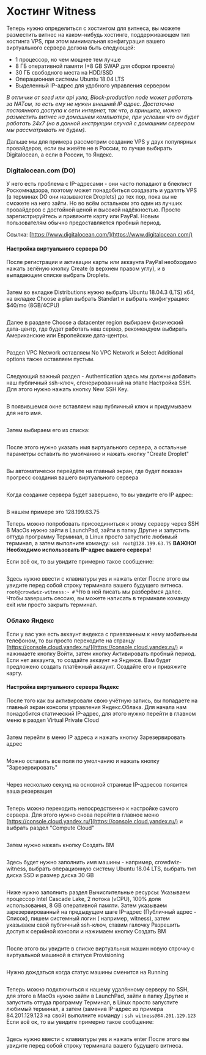 # Хостинг Witness

Теперь нужно определиться с хостингом для витнеса, вы можете разместить витнес на каком-нибудь хостинге, поддерживающем тип хостинга VPS, при этом минимальная конфигурация вашего виртуального сервера должна быть следующей:

* 1 процессор, но чем мощнее тем лучше
* 8 ГБ оперативной памяти (+8 GB SWAP для сборки проекта)
* 30 ГБ свободного места на HDD/SSD
* Операционная системы Ubuntu 18.04 LTS
* Выделенный IP-адрес для удобного управления сервером

_В отличии от seed или api узла, Block-production node может работать за NATом, то есть ему не нужен внешний IP адрес. Достаточно постоянного доступа к сети интернет, так что, в принципе, можно разместить витнес на домашнем компьютере, при условии что он будет работать 24х7 (но в данной инструкции случай с домашним сервером мы рассматривать не будем)._

Дальше мы для примера рассмотрим создание VPS у двух популярных провайдеров, если вы живёте не в России, то лучше выбирать Digitalocean, а если в России, то Яндекс.

### Digitalocean.com (DO)

У него есть проблема с IP-адресами - они часто попадают в блеклист Роскомнадзора, поэтому может понадобиться создавать и удалять VPS (в терминах DO они называются Droplets) до тех пор, пока вы не сможете на него зайти. Но во всём остальном это один из лучших провайдеров с достойной ценой и высокой надёжностью. Просто зарегистрируйтесь и привяжите карту или PayPal. Новым пользователям обычно предоставляется пробный период.

Ссылка: [https://www.digitalocean.com/](https://www.digitalocean.com/)

#### Настройка виртуального сервера DO

После регистрации и активации карты или аккаунта PayPal необходимо нажать зелёную кнопку Create (в верхнем правом углу), и в выпадающем списке выбрать Droplets.

<figure><img src="../.gitbook/assets/image (2).png" alt=""><figcaption></figcaption></figure>

Затем во вкладке Distributions нужно выбрать Ubuntu 18.04.3 (LTS) x64, на вкладке Choose a plan выбрать Standart и выбрать конфигурацию: $40/mo (8GB/4CPU)

<figure><img src="../.gitbook/assets/image (3).png" alt=""><figcaption></figcaption></figure>

Далее в разделе Choose a datacenter region выбираем физический дата-центр, где будет работать наш сервер, рекомендуем выбирать Американские или Европейские дата-центры.

<figure><img src="../.gitbook/assets/image (20).png" alt=""><figcaption></figcaption></figure>

Раздел VPC Network оставляем No VPC Network и Select Additional options также оставляем пустым.

<figure><img src="../.gitbook/assets/image (26).png" alt=""><figcaption></figcaption></figure>

Следующий важный раздел - Authentication здесь мы должны добавить наш публичный ssh-ключ, сгенерированный на этапе Настройка SSH. Для этого нужно нажать кнопку New SSH Key.

<figure><img src="../.gitbook/assets/image (38).png" alt=""><figcaption></figcaption></figure>

В появившемся окне вставляем наш публичный ключ и придумываем для него имя.

<figure><img src="../.gitbook/assets/image (25).png" alt=""><figcaption></figcaption></figure>

Затем выбираем его из списка:

<figure><img src="../.gitbook/assets/image (42).png" alt=""><figcaption></figcaption></figure>

После этого нужно указать имя виртуального сервера, а остальные параметры оставить по умолчанию и нажать кнопку "Create Droplet"

<figure><img src="../.gitbook/assets/image (17).png" alt=""><figcaption></figcaption></figure>

Вы автоматически перейдёте на главный экран, где будет показан прогресс создания вашего виртуального сервера

<figure><img src="../.gitbook/assets/image (37).png" alt=""><figcaption></figcaption></figure>

Когда создание сервера будет завершено, то вы увидите его IP адрес:

<figure><img src="../.gitbook/assets/image (34).png" alt=""><figcaption></figcaption></figure>

В нашем примере это 128.199.63.75

Теперь можно попробовать присоединиться к этому серверу через SSH В MacOs нужно зайти в LaunchPad, зайти в папку Другие и запустить оттуда программу Терминал, в Linux просто запустите любимый терминал, а затем выполните команду: `ssh root@128.199.63.75` **ВАЖНО! Необходимо использовать IP-адрес вашего сервера!**

Если всё ок, то вы увидите примерно такое сообщение:

<figure><img src="../.gitbook/assets/image (7).png" alt=""><figcaption></figcaption></figure>

Здесь нужно ввести с клавиатуры yes и нажать enter После этого вы увидите перед собой строку терминала вашего будущего витнеса. `root@crowdwiz-witness:~ #` Что в ней писать мы разберёмся далее. Чтобы завершить сессию, вы можете написать в терминале команду exit или просто закрыть терминал.

### Облако Яндекс

Если у вас уже есть аккаунт яндекса с привязанным к нему мобильным телефоном, то вы просто переходите на странцу [https://console.cloud.yandex.ru/](https://console.cloud.yandex.ru/) и нажимаете кнопку Войти, затем кнопку Активировать пробный период. Если нет аккаунта, то создайте аккаунт на Яндексе. Вам будет предложено создать платёжный аккаунт. Создайте его и привяжите карту.

#### Настройка виртуального сервера Яндекс

После того как вы активировали свою учётную запись, вы попадаете на главный экран консоли управления Яндекс.Облака. Для начала нам понадобится статический IP-адрес, для этого нужно перейти в главном меню в раздел Virtual Private Cloud

<figure><img src="../.gitbook/assets/image (30).png" alt=""><figcaption></figcaption></figure>

Затем перейти в меню IP адреса и нажать кнопку Зарезервировать адрес

<figure><img src="../.gitbook/assets/image (40).png" alt=""><figcaption></figcaption></figure>

Можно оставить все поля по умолчанию и нажать кнопку "Зарезервировать"

<figure><img src="../.gitbook/assets/image (21).png" alt=""><figcaption></figcaption></figure>

Через несколько секунд на основной странице IP-адресов появится ваша резервация

<figure><img src="../.gitbook/assets/image (24).png" alt=""><figcaption></figcaption></figure>

Теперь можно переходить непосредственно к настройке самого сервера. Для этого нужно снова перейти в главное меню [https://console.cloud.yandex.ru/](https://console.cloud.yandex.ru/) и выбрать раздел "Compute Cloud"

<figure><img src="../.gitbook/assets/image (6).png" alt=""><figcaption></figcaption></figure>

Затем нужно нажать кнопку Создать ВМ

<figure><img src="../.gitbook/assets/image (11).png" alt=""><figcaption></figcaption></figure>

Здесь будет нужно заполнить имя машины - например, crowdwiz-witness, выбрать операционную систему Ubuntu 18.04 LTS, выбрать тип диска SSD и размер диска 30 GB

<figure><img src="../.gitbook/assets/image.png" alt=""><figcaption></figcaption></figure>

Ниже нужно заполнить раздел Вычислительные ресурсы: Указываем процессор Intel Cascade Lake, 2 потока (vCPU), 100% доля использования, 8 GB оперативной памяти. Затем указываем зарезервированный на предыдущем шаге IP-адрес (Публичный адрес - Список), пишем системный логин ( например, witness), затем указываем свой публичный ssh-ключ, ставим галочку Разрешить доступ к серийной консоли и нажимаем кнопку Создать ВМ

<figure><img src="../.gitbook/assets/image (19).png" alt=""><figcaption></figcaption></figure>

После этого вы увидите в списке виртуальных машин новую строчку с виртуальной машиной в статусе Provisioning

<figure><img src="../.gitbook/assets/image (10).png" alt=""><figcaption></figcaption></figure>

Нужно дождаться когда статус машины сменится на Running

<figure><img src="../.gitbook/assets/image (22).png" alt=""><figcaption></figcaption></figure>

Теперь можно подключиться к нашему удалённому серверу по SSH, для этого в MacOs нужно зайти в LaunchPad, зайти в папку Другие и запустить оттуда программу Терминал, в Linux просто запустите любимый терминал, а затем (заменив IP-адрес из примера 84.201.129.123 на свой) выполните команду : `ssh witness@84.201.129.123` Если всё ок, то вы увидите примерно такое сообщение:

<figure><img src="../.gitbook/assets/image (41).png" alt=""><figcaption></figcaption></figure>

Здесь нужно ввести с клавиатуры yes и нажать enter После этого вы увидите перед собой строку терминала вашего будущего витнеса.

<figure><img src="../.gitbook/assets/image (32).png" alt=""><figcaption></figcaption></figure>
